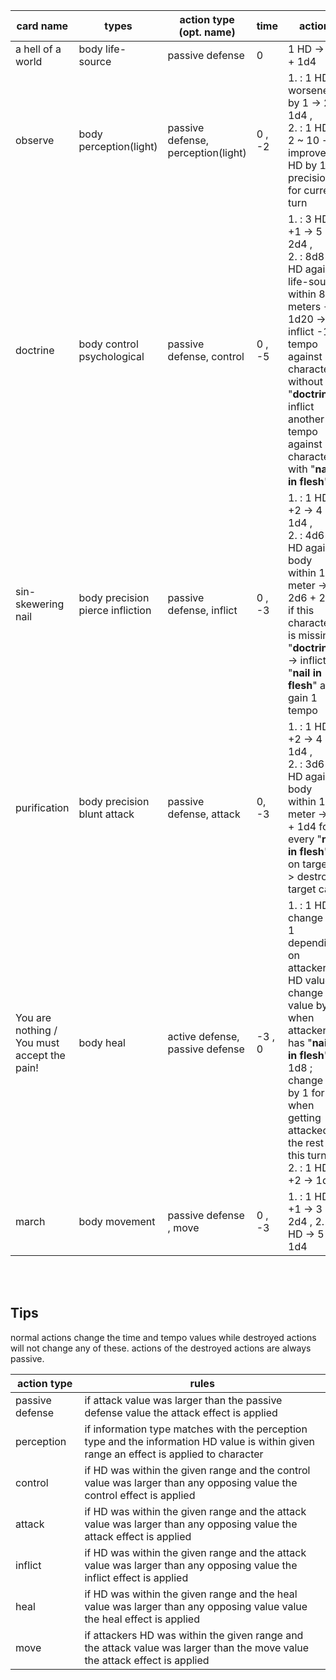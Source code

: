 | card name | types | action type (opt. name) | time | action | tempo | destruction effect | destroyed actions |
| -- | -- | -- | -- | -- | -- | -- | -- |
| a hell of a world | body life-source | passive defense | 0 | 1 HD -> 1 + 1d4 | 0 | kromer dies | - |
| observe | body perception(light) | passive defense, perception(light) | 0 , -2 | 1. : 1 HD worsened by 1 -> 2 + 1d4 ,<br> 2. : 1 HD = 2 ~ 10 -> improve HD by 1 on precision for current turn | -2 , +2 | kromer looses vision | passive defense : 1 HD worsened by 1 = 1 -> 4 |
| doctrine | body control psychological | passive defense, control | 0 , -5 | 1. : 3 HD ~ +1 -> 5 + 2d4 ,<br> 2. : 8d8 HD against life-source within 8 meters -> 1d20 -> inflict -1 tempo against characters without "<b>doctrine</b>". inflict another -1 tempo against characters with "<b>nail in flesh</b>" | -20 , +2 | panics next turn | gain doctrine and 10 tempo if in panic |
| sin-skewering nail | body precision pierce infliction | passive defense, inflict | 0 , -3 | 1. : 1 HD ~ +2 -> 4 + 1d4 ,<br> 2. : 4d6 HD against body within 1 meter -> 2d6 + 2d6 if this character is missing "<b>doctrine</b>" -> inflict "<b>nail in flesh</b>" and gain 1 tempo | -1 , +2 | - | passive defense : 1 HD = 1 -> 3 |
| purification | body precision blunt attack | passive defense, attack | 0, -3 | 1. : 1 HD ~ +2 -> 4 + 1d4 ,<br> 2. : 3d6 HD against body within 1 meter -> 4 + 1d4 for every "<b>nail in flesh</b>" on target -> destroys target card | -1 , +3 | - | passive defense : 1 HD = 1 -> 3 |
| You are nothing / You must accept the pain! | body heal | active defense, passive defense | -3 , 0 | 1. : 1 HD change by 1 depending on attackers HD value, change HD value by 1 when attacker has "<b>nail in flesh</b>" -> 1d8 ; change HD by 1 for when getting attacked the rest of this turn ,<br> 2. : 1 HD ~ +2 -> 1d4 | +2 , -1 | activate destroyed actions at turn end | heal : 8d6 HD against -> heal 1d4 |
| march | body movement | passive defense , move | 0 , -3 | 1. : 1 HD ~ +1 -> 3 + 2d4 , 2. : 3 HD -> 5 + 1d4 |

<br>
<br>

## Tips

normal actions change the time and tempo values while destroyed actions will not change any of these.
actions of the destroyed actions are always passive.

| action type | rules |
| -- | -- |
| passive defense | if attack value was larger than the passive defense value the attack effect is applied |
| perception | if information type matches with the perception type and the information HD value is within given range an effect is applied to character |
| control | if HD was within the given range and the control value was larger than any opposing value the control effect is applied |
| attack | if HD was within the given range and the attack value was larger than any opposing value the attack effect is applied |
| inflict | if HD was within the given range and the attack value was larger than any opposing value the inflict effect is applied |
| heal | if HD was within the given range and the heal value was larger than any opposing value value the heal effect is applied |
| move | if attackers HD was within the given range and the attack value was larger than the move value the attack effect is applied |